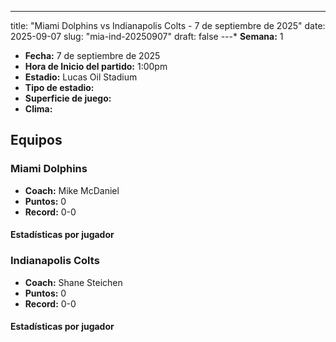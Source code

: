 ---
title: "Miami Dolphins vs Indianapolis Colts - 7 de septiembre de 2025"
date: 2025-09-07
slug: "mia-ind-20250907"
draft: false
---* **Semana:** 1
* **Fecha:** 7 de septiembre de 2025
* **Hora de Inicio del partido:** 1:00pm
* **Estadio:** Lucas Oil Stadium
* **Tipo de estadio:** 
* **Superficie de juego:** 
* **Clima:** 

## Equipos


### Miami Dolphins
* **Coach:** Mike McDaniel
* **Puntos:** 0
* **Record:** 0-0

#### Estadísticas por jugador
### Indianapolis Colts
* **Coach:** Shane Steichen
* **Puntos:** 0
* **Record:** 0-0

#### Estadísticas por jugador